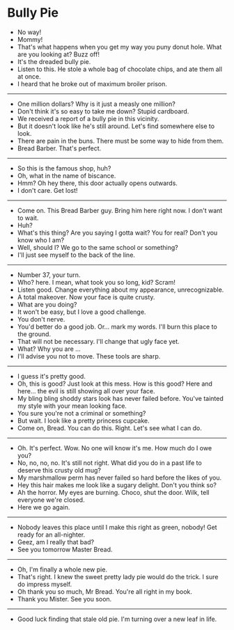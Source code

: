 # Bully Pie

- No way!
- Mommy!
- That's what happens when you get my way you puny donut hole. What are you looking at? Buzz off!
- It's the dreaded bully pie.
- Listen to this. He stole a whole bag of chocolate chips, and ate them all at once.
- I heard that he broke out of maximum broiler prison.
* * *
- One million dollars? Why is it just a measly one million?
- Don't think it's so easy to take me down? Stupid cardboard.
- We received a report of a bully pie in this vicinity.
- But it doesn't look like he's still around. Let's find somewhere else to look.
- There are pain in the buns. There must be some way to hide from them.
- Bread Barber. That's perfect.
* * *
- So this is the famous shop, huh?
- Oh, what in the name of biscance.
- Hmm? Oh hey there, this door actually opens outwards.
- I don't care. Get lost!
* * *
- Come on. This Bread Barber guy. Bring him here right now. I don't want to wait.
- Huh?
- What's this thing? Are you saying I gotta wait? You for real? Don't you know who I am?
- Well, should I? We go to the same school or something?
- I'll just see myself to the back of the line.
* * *
- Number 37, your turn.
- Who? here. I mean, what took you so long, kid? Scram!
- Listen good. Change everything about my appearance, unrecognizable.
- A total makeover. Now your face is quite crusty.
- What are you doing?
- It won't be easy, but I love a good challenge.
- You don't nerve.
- You'd better do a good job. Or... mark my words. I'll burn this place to the ground.
- That will not be necessary. I'll change that ugly face yet.
- What? Why you are ...
- I'll advise you not to move. These tools are sharp.
* * *
- I guess it's pretty good.
- Oh, this is good? Just look at this mess. How is this good? Here and here... the evil is still showing all over your face.
- My bling bling shoddy stars look has never failed before. You've tainted my style with your mean looking face.
- You sure you're not a criminal or something?
- But wait. I look like a pretty princess cupcake.
- Come on, Bread. You can do this. Right. Let's see what I can do.
* * *
- Oh. It's perfect. Wow. No one will know it's me. How much do I owe you?
- No, no, no, no. It's still not right. What did you do in a past life to deserve this crusty old mug?
- My marshmallow perm has never failed so hard before the likes of you.
- Hey this hair makes me look like a sugary delight. Don't you think so?
- Ah the horror. My eyes are burning. Choco, shut the door. Wilk, tell everyone we're closed.
- Here we go again.
* * *
- Nobody leaves this place until I make this right as green, nobody! Get ready for an all-nighter.
- Geez, am I really that bad?
- See you tomorrow Master Bread.
* * *
- Oh, I'm finally a whole new pie.
- That's right. I knew the sweet pretty lady pie would do the trick. I sure do impress myself.
- Oh thank you so much, Mr Bread. You're all right in my book.
- Thank you Mister. See you soon.
* * *
- Good luck finding that stale old pie. I'm turning over a new leaf in life.
